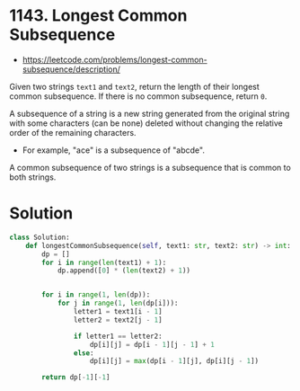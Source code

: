 # 1143. Longest Common Subsequence

-   https://leetcode.com/problems/longest-common-subsequence/description/

Given two strings `text1` and `text2`, return the length of their longest common subsequence. If there is no common subsequence, return `0`.

A subsequence of a string is a new string generated from the original string with some characters (can be none) deleted without changing the relative order of the remaining characters.

-   For example, "ace" is a subsequence of "abcde".

A common subsequence of two strings is a subsequence that is common to both strings.

# Solution

```python
class Solution:
    def longestCommonSubsequence(self, text1: str, text2: str) -> int:
        dp = []
        for i in range(len(text1) + 1):
            dp.append([0] * (len(text2) + 1))


        for i in range(1, len(dp)):
            for j in range(1, len(dp[i])):
                letter1 = text1[i - 1]
                letter2 = text2[j - 1]

                if letter1 == letter2:
                    dp[i][j] = dp[i - 1][j - 1] + 1
                else:
                    dp[i][j] = max(dp[i - 1][j], dp[i][j - 1])

        return dp[-1][-1]
```
